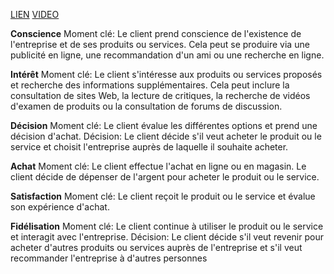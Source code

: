[LIEN](https://next-u.academy/cours/introduction-au-e-commerce/16265/)
[VIDEO](https://player.vimeo.com/video/832624733)

**Conscience**
Moment clé: Le client prend conscience de l'existence de l'entreprise et de ses produits ou services. Cela peut se produire via une publicité en ligne, une recommandation d'un ami ou une recherche en ligne.

**Intérêt**
Moment clé: Le client s'intéresse aux produits ou services proposés et recherche des informations supplémentaires. Cela peut inclure la consultation de sites Web, la lecture de critiques, la recherche de vidéos d'examen de produits ou la consultation de forums de discussion.

**Décision**
Moment clé: Le client évalue les différentes options et prend une décision d'achat.
Décision: Le client décide s'il veut acheter le produit ou le service et choisit l'entreprise auprès de laquelle il souhaite acheter.

**Achat**
Moment clé: Le client effectue l'achat en ligne ou en magasin. Le client décide de dépenser de l'argent pour acheter le produit ou le service.

**Satisfaction**
Moment clé: Le client reçoit le produit ou le service et évalue son expérience d'achat.

**Fidélisation**
Moment clé: Le client continue à utiliser le produit ou le service et interagit avec l'entreprise.
Décision: Le client décide s'il veut revenir pour acheter d'autres produits ou services auprès de l'entreprise et s'il veut recommander l'entreprise à d'autres personnes



